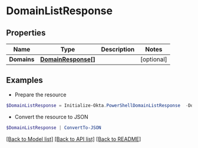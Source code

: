# DomainListResponse
## Properties

Name | Type | Description | Notes
------------ | ------------- | ------------- | -------------
**Domains** | [**DomainResponse[]**](DomainResponse.md) |  | [optional] 

## Examples

- Prepare the resource
```powershell
$DomainListResponse = Initialize-Okta.PowerShellDomainListResponse  -Domains null
```

- Convert the resource to JSON
```powershell
$DomainListResponse | ConvertTo-JSON
```

[[Back to Model list]](../README.md#documentation-for-models) [[Back to API list]](../README.md#documentation-for-api-endpoints) [[Back to README]](../README.md)

